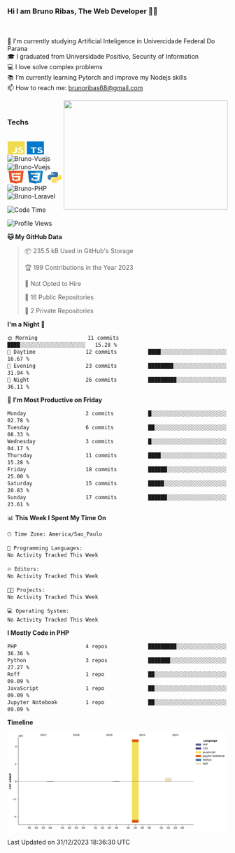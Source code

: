 <div style="display: inline_block">

<p >
   
  ### Hi I am Bruno Ribas, The Web Developer 🦸‍♂️ 
  <br>
  <br>
  🔬 I'm currently studying Artificial Inteligence in Univercidade Federal Do Parana
  <br>
  🎓 I graduated from Universidade Positivo, Security of Information
  <br>
  💻 I love solve complex problems
  <br>
  📚 I’m currently learning Pytorch and improve my Nodejs skills
  <br>
  📫 How to reach me: <a href="mailto: brunoribas68@gmail.com">brunoribas68@gmail.com</a>
</p>
  <img align="right" height="250" width="375" alt="" src="https://raw.githubusercontent.com/iampavangandhi/iampavangandhi/master/gifs/coder.gif" />
</div>
<br>

### Techs
<div style="display: inline_block"><br>
  <img align="center" alt="Bruno-Js" height="30" width="40" src="https://raw.githubusercontent.com/devicons/devicon/master/icons/javascript/javascript-plain.svg">
  <img align="center" alt="Bruno-Ts" height="30" width="40" src="https://raw.githubusercontent.com/devicons/devicon/master/icons/typescript/typescript-plain.svg">
  <img align="center" alt="Bruno-Vuejs" height="30" width="40" src="https://cdn.jsdelivr.net/gh/devicons/devicon/icons/vuejs/vuejs-original-wordmark.svg" />
  <img align="center" alt="Bruno-Vuejs" height="30" width="40" src="https://cdn.jsdelivr.net/gh/devicons/devicon/icons/nodejs/nodejs-original.svg" />
  <img align="center" alt="Bruno-HTML" height="30" width="40" src="https://raw.githubusercontent.com/devicons/devicon/master/icons/html5/html5-original.svg">
  <img align="center" alt="Bruno-CSS" height="30" width="40" src="https://raw.githubusercontent.com/devicons/devicon/master/icons/css3/css3-original.svg">
  <img align="center" alt="Bruno-Python" height="30" width="40" src="https://raw.githubusercontent.com/devicons/devicon/master/icons/python/python-original.svg">
  <img align="center" alt="Bruno-PHP" height="30" width="40" src="https://cdn.jsdelivr.net/gh/devicons/devicon/icons/php/php-original.svg" />
  <img align="center" alt="Bruno-Laravel" height="30" width="40" src="https://cdn.jsdelivr.net/gh/devicons/devicon/icons/laravel/laravel-plain-wordmark.svg" />
          
          
</div>

<!--START_SECTION:waka-->
![Code Time](http://img.shields.io/badge/Code%20Time-1%20min-blue)

![Profile Views](http://img.shields.io/badge/Profile%20Views-208-blue)

**🐱 My GitHub Data** 

> 📦 235.5 kB Used in GitHub's Storage 
 > 
> 🏆 199 Contributions in the Year 2023
 > 
> 🚫 Not Opted to Hire
 > 
> 📜 16 Public Repositories 
 > 
> 🔑 2 Private Repositories 
 > 
**I'm a Night 🦉** 

```text
🌞 Morning                11 commits          ████░░░░░░░░░░░░░░░░░░░░░   15.28 % 
🌆 Daytime                12 commits          ████░░░░░░░░░░░░░░░░░░░░░   16.67 % 
🌃 Evening                23 commits          ████████░░░░░░░░░░░░░░░░░   31.94 % 
🌙 Night                  26 commits          █████████░░░░░░░░░░░░░░░░   36.11 % 
```
📅 **I'm Most Productive on Friday** 

```text
Monday                   2 commits           █░░░░░░░░░░░░░░░░░░░░░░░░   02.78 % 
Tuesday                  6 commits           ██░░░░░░░░░░░░░░░░░░░░░░░   08.33 % 
Wednesday                3 commits           █░░░░░░░░░░░░░░░░░░░░░░░░   04.17 % 
Thursday                 11 commits          ████░░░░░░░░░░░░░░░░░░░░░   15.28 % 
Friday                   18 commits          ██████░░░░░░░░░░░░░░░░░░░   25.00 % 
Saturday                 15 commits          █████░░░░░░░░░░░░░░░░░░░░   20.83 % 
Sunday                   17 commits          ██████░░░░░░░░░░░░░░░░░░░   23.61 % 
```


📊 **This Week I Spent My Time On** 

```text
🕑︎ Time Zone: America/Sao_Paulo

💬 Programming Languages: 
No Activity Tracked This Week

🔥 Editors: 
No Activity Tracked This Week

🐱‍💻 Projects: 
No Activity Tracked This Week

💻 Operating System: 
No Activity Tracked This Week
```

**I Mostly Code in PHP** 

```text
PHP                      4 repos             █████████░░░░░░░░░░░░░░░░   36.36 % 
Python                   3 repos             ███████░░░░░░░░░░░░░░░░░░   27.27 % 
Roff                     1 repo              ██░░░░░░░░░░░░░░░░░░░░░░░   09.09 % 
JavaScript               1 repo              ██░░░░░░░░░░░░░░░░░░░░░░░   09.09 % 
Jupyter Notebook         1 repo              ██░░░░░░░░░░░░░░░░░░░░░░░   09.09 % 
```



**Timeline**

![Lines of Code chart](https://raw.githubusercontent.com/brunoribas68/brunoribas68/main/assets/bar_graph.png)


 Last Updated on 31/12/2023 18:36:30 UTC
<!--END_SECTION:waka-->
